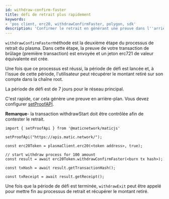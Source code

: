 ```yaml
---
id: withdraw-confirm-faster
title: défi de retrait plus rapidement
keywords:
- 'pos client, erc20, withdrawConfirmFaster, polygon, sdk'
description: 'Confirmer le retrait en générant une preuve dans l''arrière-plan.'
---
```


`withdrawConfirmFaster`méthode est la deuxième étape du processus de retrait du plasma. Dans cette étape, la preuve de votre transaction de brûlage (première transaction) est envoyée et un jeton erc721 de valeur équivalente est crée.

Une fois que ce processus est réussi, la période de défi est lancée et, à l'issue de cette période, l'utilisateur peut récupérer le montant retiré sur son compte dans la chaîne root.

La période de défi est de 7 jours pour le réseau principal.

C'est rapide, car cela génère une preuve en arrière-plan. Vous devez configurer [setProofAPI](/docs/develop/ethereum-polygon/matic-js/set-proof-api).

**Remarque**- la transaction withdrawStart doit être contrôlée afin de contester le retrait.

```
import { setProofApi } from '@maticnetwork/maticjs'

setProofApi("https://apis.matic.network/");

const erc20Token = plasmaClient.erc20(<token address>, true);

// start withdraw process for 100 amount
const result = await erc20Token.withdrawConfirmFaster(<burn tx hash>);

const txHash = await result.getTransactionHash();

const txReceipt = await result.getReceipt();

```

Une fois que la période de défi est terminée, `withdrawExit` peut être appelé pour mettre fin au processus de retrait et récupérer le montant retiré.
